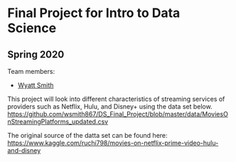 # Final Project for Intro to Data Science

## Spring 2020

Team members: 

- [Wyatt Smith](mailto:wsmith4725@floridapoly.edu)

This project will look into different characteristics of streaming services
of providers such as Netflix, Hulu, and Disney+ using the data set below.
<https://github.com/wsmith867/DS_Final_Project/blob/master/data/MoviesOnStreamingPlatforms_updated.csv>

The original source of the datta set can be found here:
<https://www.kaggle.com/ruchi798/movies-on-netflix-prime-video-hulu-and-disney>